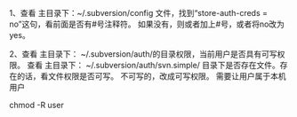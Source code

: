 1、查看 主目录下：~/.subversion/config 文件，找到“store-auth-creds = no”这句，看前面是否有#号注释符。 
如果没有，则或者加上#号，或者将no改为yes。

2、查看 主目录下： ~/.subversion/auth/的目录权限，当前用户是否具有可写权限。 
   查看 主目录下： ~/.subversion/auth/svn.simple/ 目录下是否存在文件。存在的话，看文件权限是否可写。 
   不可写的，改成可写权限。
需要让用户属于本机用户

chmod -R user 
